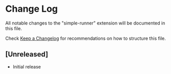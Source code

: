 # Change Log

All notable changes to the "simple-runner" extension will be documented in this file.

Check [Keep a Changelog](http://keepachangelog.com/) for recommendations on how to structure this file.

## [Unreleased]

- Initial release